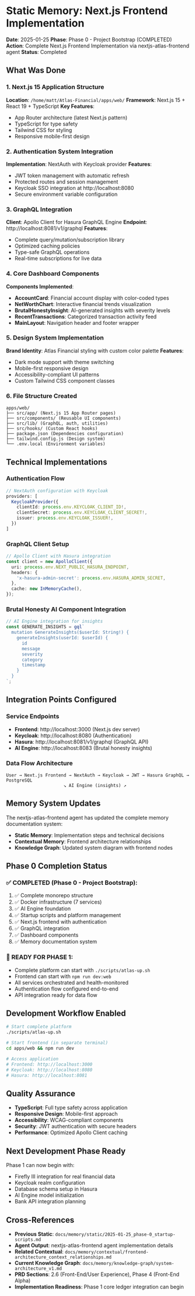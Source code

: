 # Static Memory: Next.js Frontend Implementation

**Date**: 2025-01-25
**Phase**: Phase 0 - Project Bootstrap (COMPLETED)
**Action**: Complete Next.js Frontend Implementation via nextjs-atlas-frontend agent
**Status**: Completed

## What Was Done

### 1. Next.js 15 Application Structure
**Location**: `/home/matt/Atlas-Financial/apps/web/`
**Framework**: Next.js 15 + React 19 + TypeScript
**Key Features**:
- App Router architecture (latest Next.js pattern)
- TypeScript for type safety
- Tailwind CSS for styling
- Responsive mobile-first design

### 2. Authentication System Integration
**Implementation**: NextAuth with Keycloak provider
**Features**:
- JWT token management with automatic refresh
- Protected routes and session management
- Keycloak SSO integration at http://localhost:8080
- Secure environment variable configuration

### 3. GraphQL Integration
**Client**: Apollo Client for Hasura GraphQL Engine
**Endpoint**: http://localhost:8081/v1/graphql
**Features**:
- Complete query/mutation/subscription library
- Optimized caching policies
- Type-safe GraphQL operations
- Real-time subscriptions for live data

### 4. Core Dashboard Components
**Components Implemented**:
- **AccountCard**: Financial account display with color-coded types
- **NetWorthChart**: Interactive financial trends visualization
- **BrutalHonestyInsight**: AI-generated insights with severity levels
- **RecentTransactions**: Categorized transaction activity feed
- **MainLayout**: Navigation header and footer wrapper

### 5. Design System Implementation
**Brand Identity**: Atlas Financial styling with custom color palette
**Features**:
- Dark mode support with theme switching
- Mobile-first responsive design
- Accessibility-compliant UI patterns
- Custom Tailwind CSS component classes

### 6. File Structure Created
```
apps/web/
├── src/app/ (Next.js 15 App Router pages)
├── src/components/ (Reusable UI components)
├── src/lib/ (GraphQL, auth, utilities)
├── src/hooks/ (Custom React hooks)
├── package.json (Dependencies configuration)
├── tailwind.config.js (Design system)
└── .env.local (Environment variables)
```

## Technical Implementations

### Authentication Flow
```typescript
// NextAuth configuration with Keycloak
providers: [
  KeycloakProvider({
    clientId: process.env.KEYCLOAK_CLIENT_ID!,
    clientSecret: process.env.KEYCLOAK_CLIENT_SECRET!,
    issuer: process.env.KEYCLOAK_ISSUER!,
  })
]
```

### GraphQL Client Setup
```typescript
// Apollo Client with Hasura integration
const client = new ApolloClient({
  uri: process.env.NEXT_PUBLIC_HASURA_ENDPOINT,
  headers: {
    'x-hasura-admin-secret': process.env.HASURA_ADMIN_SECRET,
  },
  cache: new InMemoryCache(),
});
```

### Brutal Honesty AI Component Integration
```typescript
// AI Engine integration for insights
const GENERATE_INSIGHTS = gql`
  mutation GenerateInsights($userId: String!) {
    generateInsights(userId: $userId) {
      id
      message
      severity
      category
      timestamp
    }
  }
`;
```

## Integration Points Configured

### Service Endpoints
- **Frontend**: http://localhost:3000 (Next.js dev server)
- **Keycloak**: http://localhost:8080 (Authentication)
- **Hasura**: http://localhost:8081/v1/graphql (GraphQL API)
- **AI Engine**: http://localhost:8083 (Brutal honesty insights)

### Data Flow Architecture
```
User → Next.js Frontend → NextAuth → Keycloak → JWT → Hasura GraphQL → PostgreSQL
                      ↘ AI Engine (insights) ↗
```

## Memory System Updates
The nextjs-atlas-frontend agent has updated the complete memory documentation system:
- **Static Memory**: Implementation steps and technical decisions
- **Contextual Memory**: Frontend architecture relationships
- **Knowledge Graph**: Updated system diagram with frontend nodes

## Phase 0 Completion Status

### ✅ COMPLETED (Phase 0 - Project Bootstrap):
1. ✅ Complete monorepo structure
2. ✅ Docker infrastructure (7 services)
3. ✅ AI Engine foundation
4. ✅ Startup scripts and platform management
5. ✅ Next.js frontend with authentication
6. ✅ GraphQL integration
7. ✅ Dashboard components
8. ✅ Memory documentation system

### 🎯 READY FOR PHASE 1:
- Complete platform can start with `./scripts/atlas-up.sh`
- Frontend can start with `npm run dev:web`
- All services orchestrated and health-monitored
- Authentication flow configured end-to-end
- API integration ready for data flow

## Development Workflow Enabled
```bash
# Start complete platform
./scripts/atlas-up.sh

# Start frontend (in separate terminal)
cd apps/web && npm run dev

# Access application
# Frontend: http://localhost:3000
# Keycloak: http://localhost:8080
# Hasura: http://localhost:8081
```

## Quality Assurance
- **TypeScript**: Full type safety across application
- **Responsive Design**: Mobile-first approach
- **Accessibility**: WCAG-compliant components
- **Security**: JWT authentication with secure headers
- **Performance**: Optimized Apollo Client caching

## Next Development Phase Ready
Phase 1 can now begin with:
- Firefly III integration for real financial data
- Keycloak realm configuration
- Database schema setup in Hasura
- AI Engine model initialization
- Bank API integration planning

## Cross-References
- **Previous Static**: `docs/memory/static/2025-01-25_phase-0_startup-scripts.md`
- **Agent Output**: nextjs-atlas-frontend agent implementation details
- **Related Contextual**: `docs/memory/contextual/frontend-architecture_context_relationships.md`
- **Current Knowledge Graph**: `docs/memory/knowledge-graph/system-architecture_v1.md`
- **PRD Sections**: 2.6 (Front-End/User Experience), Phase 4 (Front-End Alpha)
- **Implementation Readiness**: Phase 1 core ledger integration can begin
